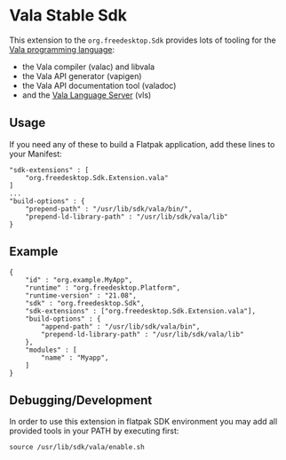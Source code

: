 # Vala Stable Sdk

This extension to the ``org.freedesktop.Sdk`` provides
lots of tooling for the [Vala programming language](https://gitlab.gnome.org/gnome/vala):
 * the Vala compiler (valac) and libvala
 * the Vala API generator (vapigen)
 * the Vala API documentation tool (valadoc)
 * and the [Vala Language Server](https://github.com/prince781/vala-language-server) (vls)

## Usage

If you need any of these to build a Flatpak application,
add these lines to your Manifest:

```
"sdk-extensions" : [
    "org.freedesktop.Sdk.Extension.vala"
]
...
"build-options" : {
    "prepend-path" : "/usr/lib/sdk/vala/bin/",
    "prepend-ld-library-path" : "/usr/lib/sdk/vala/lib"
}
```

## Example

```
{
    "id" : "org.example.MyApp",
    "runtime" : "org.freedesktop.Platform",
    "runtime-version" : "21.08",
    "sdk" : "org.freedesktop.Sdk",
    "sdk-extensions" : ["org.freedesktop.Sdk.Extension.vala"],
    "build-options" : {
        "append-path" : "/usr/lib/sdk/vala/bin",
        "prepend-ld-library-path" : "/usr/lib/sdk/vala/lib"
    },
    "modules" : [
        "name" : "Myapp",
    ]
}
```

## Debugging/Development

In order to use this extension in flatpak SDK environment
you may add all provided tools in your PATH by executing first:

``source /usr/lib/sdk/vala/enable.sh``

